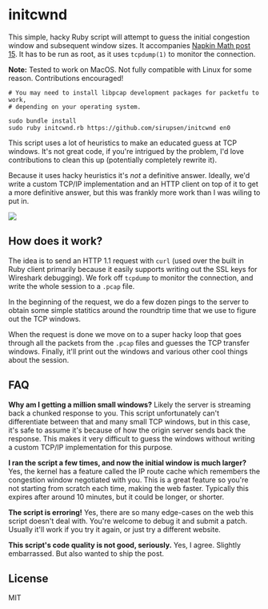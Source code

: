 # initcwnd

This simple, hacky Ruby script will attempt to guess the initial congestion
window and subsequent window sizes. It accompanies [Napkin Math post 15][np]. It
has to be run as root, as it uses `tcpdump(1)` to monitor the connection.

**Note:** Tested to work on MacOS. Not fully compatible with Linux for some
reason. Contributions encouraged!

[np]: https://sirupsen.com/napkin/problem-15/

```
# You may need to install libpcap development packages for packetfu to work,
# depending on your operating system.

sudo bundle install
sudo ruby initcwnd.rb https://github.com/sirupsen/initcwnd en0
```

This script uses a lot of heuristics to make an educated guess at TCP windows.
It's not great code, if you're intrigued by the problem, I'd love contributions
to clean this up (potentially completely rewrite it).

Because it uses hacky heuristics it's  _not_ a definitive answer. Ideally, we'd
write a custom TCP/IP implementation and an HTTP client on top of it to get a
more definitive answer, but this was frankly more work than I was wiling to put
in.

[pcap]: https://seclists.org/tcpdump/2014/q3/4

![](http://sirupsen.com/napkin/problem-15/initcwnd-script.png)

## How does it work?

The idea is to send an HTTP 1.1 request with `curl` (used over the
built in Ruby client primarily because it easily supports writing out the SSL
keys for Wireshark debugging). We fork off `tcpdump` to monitor the connection,
and write the whole session to a `.pcap` file.

In the beginning of the request, we do a few dozen pings to the server to obtain
some simple statitics around the roundtrip time that we use to figure out the
TCP windows.

When the request is done we move on to a super hacky loop that goes through all
the packets from the `.pcap` files and guesses the TCP transfer windows.
Finally, it'll print out the windows and various other cool things about the
session.

## FAQ

**Why am I getting a million small windows?** Likely the server is streaming
back a chunked response to you. This script unfortunately can't differentiate
between that and many small TCP windows, but in this case, it's safe to assume
it's because of how the origin server sends back the response. This makes it
very difficult to guess the windows without writing a custom TCP/IP
implementation for this purpose.

**I ran the script a few times, and now the initial window is much larger?**
Yes, the kernel has a feature called the IP route cache which remembers the
congestion window negotiated with you. This is a great feature so you're not
starting from scratch each time, making the web faster. Typically this expires
after around 10 minutes, but it could be longer, or shorter.

**The script is erroring!** Yes, there are so many edge-cases on the web this
script doesn't deal with. You're welcome to debug it and submit a patch. Usually
it'll work if you try it again, or just try a different website.

**This script's code quality is not good, seriously.** Yes, I agree. Slightly
embarrassed. But also wanted to ship the post.

## License

MIT
